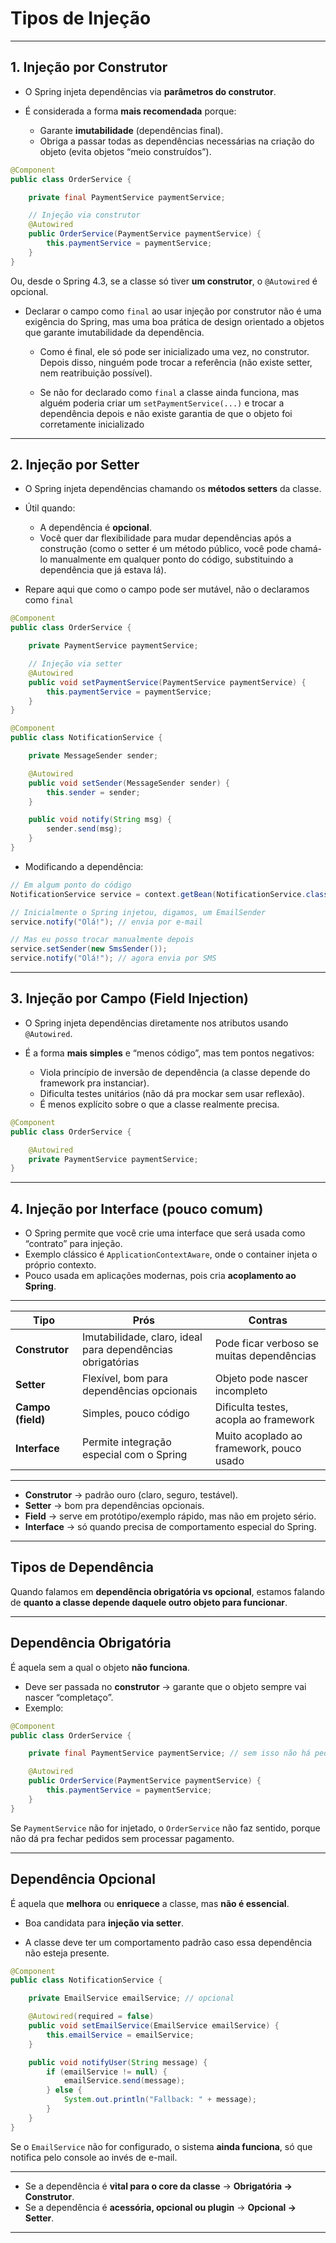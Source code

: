 # Tipos de Injeção

---

## 1. **Injeção por Construtor**

* O Spring injeta dependências via **parâmetros do construtor**.
* É considerada a forma **mais recomendada** porque:

  * Garante **imutabilidade** (dependências final).
  * Obriga a passar todas as dependências necessárias na criação do objeto (evita objetos “meio construídos”).


```java
@Component
public class OrderService {

    private final PaymentService paymentService;

    // Injeção via construtor
    @Autowired
    public OrderService(PaymentService paymentService) {
        this.paymentService = paymentService;
    }
}
```

Ou, desde o Spring 4.3, se a classe só tiver **um construtor**, o `@Autowired` é opcional.

* Declarar o campo como `final` ao usar injeção por construtor não é uma exigência do Spring, mas uma boa prática de design orientado a objetos que garante imutabilidade da dependência.

    * Como é final, ele só pode ser inicializado uma vez, no construtor. Depois disso, ninguém pode trocar a referência (não existe setter, nem reatribuição possível).

    * Se não for declarado como `final` a classe ainda funciona, mas alguém poderia criar um `setPaymentService(...)` e trocar a dependência depois e não existe garantia de que o objeto foi corretamente inicializado

---

## 2. **Injeção por Setter**

* O Spring injeta dependências chamando os **métodos setters** da classe.
* Útil quando:

  * A dependência é **opcional**.
  * Você quer dar flexibilidade para mudar dependências após a construção (como o setter é um método público, você pode chamá-lo manualmente em qualquer ponto do código, substituindo a dependência que já estava lá).

* Repare aqui que como o campo pode ser mutável, não o declaramos como `final`

```java
@Component
public class OrderService {

    private PaymentService paymentService;

    // Injeção via setter
    @Autowired
    public void setPaymentService(PaymentService paymentService) {
        this.paymentService = paymentService;
    }
}
```

```java
@Component
public class NotificationService {

    private MessageSender sender;

    @Autowired
    public void setSender(MessageSender sender) {
        this.sender = sender;
    }

    public void notify(String msg) {
        sender.send(msg);
    }
}
```
* Modificando a dependência: 
```java
// Em algum ponto do código
NotificationService service = context.getBean(NotificationService.class);

// Inicialmente o Spring injetou, digamos, um EmailSender
service.notify("Olá!"); // envia por e-mail

// Mas eu posso trocar manualmente depois
service.setSender(new SmsSender());
service.notify("Olá!"); // agora envia por SMS
```

---

## 3. **Injeção por Campo (Field Injection)**

* O Spring injeta dependências diretamente nos atributos usando `@Autowired`.
* É a forma **mais simples** e “menos código”, mas tem pontos negativos:

  * Viola princípio de inversão de dependência (a classe depende do framework pra instanciar).
  * Dificulta testes unitários (não dá pra mockar sem usar reflexão).
  * É menos explícito sobre o que a classe realmente precisa.

```java
@Component
public class OrderService {

    @Autowired
    private PaymentService paymentService;
}
```

---

## 4. **Injeção por Interface (pouco comum)**

* O Spring permite que você crie uma interface que será usada como “contrato” para injeção.
* Exemplo clássico é `ApplicationContextAware`, onde o container injeta o próprio contexto.
* Pouco usada em aplicações modernas, pois cria **acoplamento ao Spring**.

---

| Tipo              | Prós                                                       | Contras                                   |
| ----------------- | ---------------------------------------------------------- | ----------------------------------------- |
| **Construtor**    | Imutabilidade, claro, ideal para dependências obrigatórias | Pode ficar verboso se muitas dependências |
| **Setter**        | Flexível, bom para dependências opcionais                  | Objeto pode nascer incompleto             |
| **Campo (field)** | Simples, pouco código                                      | Dificulta testes, acopla ao framework     |
| **Interface**     | Permite integração especial com o Spring                   | Muito acoplado ao framework, pouco usado  |

---

* **Construtor** → padrão ouro (claro, seguro, testável).
* **Setter** → bom pra dependências opcionais.
* **Field** → serve em protótipo/exemplo rápido, mas não em projeto sério.
* **Interface** → só quando precisa de comportamento especial do Spring.

---

## Tipos de Dependência

Quando falamos em **dependência obrigatória vs opcional**, estamos falando de **quanto a classe depende daquele outro objeto para funcionar**.

---

## Dependência Obrigatória

É aquela sem a qual o objeto **não funciona**.

* Deve ser passada no **construtor** → garante que o objeto sempre vai nascer “completaço”.
* Exemplo:

```java
@Component
public class OrderService {

    private final PaymentService paymentService; // sem isso não há pedido

    @Autowired
    public OrderService(PaymentService paymentService) {
        this.paymentService = paymentService;
    }
}
```

Se `PaymentService` não for injetado, o `OrderService` não faz sentido, porque não dá pra fechar pedidos sem processar pagamento.

---

## Dependência Opcional

É aquela que **melhora** ou **enriquece** a classe, mas **não é essencial**.

* Boa candidata para **injeção via setter**.

* A classe deve ter um comportamento padrão caso essa dependência não esteja presente.

```java
@Component
public class NotificationService {

    private EmailService emailService; // opcional

    @Autowired(required = false)
    public void setEmailService(EmailService emailService) {
        this.emailService = emailService;
    }

    public void notifyUser(String message) {
        if (emailService != null) {
            emailService.send(message);
        } else {
            System.out.println("Fallback: " + message);
        }
    }
}
```

Se o `EmailService` não for configurado, o sistema **ainda funciona**, só que notifica pelo console ao invés de e-mail.

---

* Se a dependência é **vital para o core da classe** → **Obrigatória → Construtor**.
* Se a dependência é **acessória, opcional ou plugin** → **Opcional → Setter**.

---




